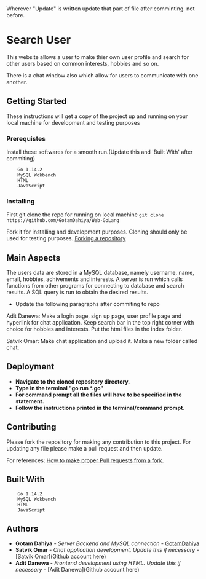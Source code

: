 ### 
Wherever "Update" is written update that part of file after comminting. not before.

# Search User
This website allows a user to make thier own user profile and search for other users based on common interests, hobbies and so on.

There is a chat window also which allow for users to communicate with one another.

## Getting Started
These instructions will get a copy of the project up and running on your local machine for development and testing purposes

### Prerequistes
Install these softwares for a smooth run.(Update this and 'Built With' after commiting)
```Technologies Used :
    Go 1.14.2
    MySQL Wokbench
    HTML
    JavaScript
```

### Installing
First git clone the repo for running on local machine
``` git clone https://github.com/GotamDahiya/Web-GoLang ```

Fork it for installing and development purposes. Cloning should only be used for testing purposes.
[Forking a repository](https://help.github.com/en/github/getting-started-with-github/fork-a-repo)

## Main Aspects
The users data are stored in a MySQL database, namely username, name, email, hobbies, achivements and interests. A server is run which calls functions from other programs for connecting to database and search results. A SQL query is run to obtain the desired results. 

* Update the following paragraphs after commiting to repo

Adit Danewa:
Make a login page, sign up page, user profile page and hyperlink for chat application. Keep search bar in the top right corner with choice for hobbies and interests. Put the html files in the index folder.

Satvik Omar:
Make chat application and upload it. Make a new folder called chat.

## Deployment
* **Navigate to the cloned repository directory.**
* **Type in the terminal "go run \*.go"**
* **For command prompt all the files will have to be specified in the statement.**
* **Follow the instructions printed in the terminal/command prompt.**

## Contributing

Please fork the repository for making any contribution to this project. For updating any file please make a pull request and then update.

For references: [How to make proper Pull requests from a fork](https://help.github.com/en/github/collaborating-with-issues-and-pull-requests/creating-a-pull-request-from-a-fork).


## Built With
```Technologies Used :
    Go 1.14.2
    MySQL Wokbench
    HTML
    JavaScript
```

## Authors
* **Gotam Dahiya** - *Server Backend and MySQL connection* - [GotamDahiya](https://github.com/GotamDahiya)
* **Satvik Omar** - *Chat application development. Update this if necessary* - [Satvik Omar](Github account here)
* **Adit Danewa** - *Frontend development using HTML. Update this if necessary* - [Adit Danewa](Github account here)

  